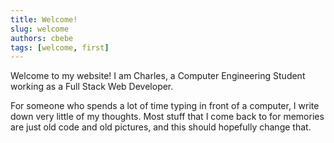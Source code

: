 ```yaml
---
title: Welcome!
slug: welcome
authors: cbebe
tags: [welcome, first]
---
```


Welcome to my website! I am Charles, a Computer Engineering Student working as
a Full Stack Web Developer.

<!--truncate-->

For someone who spends a lot of time typing in front of a computer, I write
down very little of my thoughts. Most stuff that I come back to for memories
are just old code and old pictures, and this should hopefully change that.
